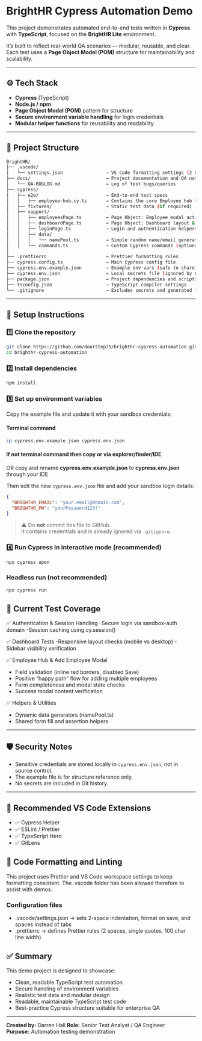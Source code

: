 # BrightHR Cypress Automation Demo

This project demonstrates automated end-to-end tests written in **Cypress** with **TypeScript**, focused on the **BrightHR Lite** environment.

It’s built to reflect real-world QA scenarios — modular, reusable, and clear.  
Each test uses a **Page Object Model (POM)** structure for maintainability and scalability.

---

## ⚙️ Tech Stack

- **Cypress** (TypeScript)
- **Node.js / npm**
- **Page Object Model (POM)** pattern for structure
- **Secure environment variable handling** for login credentials
- **Modular helper functions** for reusability and readability

---

## 🧩 Project Structure

```bash
BrightHR/
├── .vscode/
│   └── settings.json                → VS Code formatting settings (2 spaces)
├── docs/                            → Project documentation and QA notes
│   └── QA-BUGLOG.md                 → Log of test bugs/queries
├── cypress/
│   ├── e2e/                         → End-to-end test specs
│   │   ├── employee-hub.cy.ts       → Contains the core Employee hub tests
│   ├── fixtures/                    → Static test data (if required)
│   ├── support/
│   │   ├── employeesPage.ts         → Page Object: Employee modal actions/
│   │   ├── dashboardPage.ts         → Page Object: Dashboard layout & navigatio
│   │   ├── loginPage.ts             → Login and authentication helpers
│   │   ├── data/
│   │   │   └── namePool.ts          → Simple random name/email generators
│   │   └── commands.ts              → Custom Cypress commands (optional)
│
├── .prettierrc                      → Prettier formatting rules 
├── cypress.config.ts                → Main Cypress config file
├── cypress.env.example.json         → Example env vars (safe to share)
├── cypress.env.json                 → Local secrets file (ignored by Git)
├── package.json                     → Project dependencies and scripts
├── tsconfig.json                    → TypeScript compiler settings
└── .gitignore                       → Excludes secrets and generated files
```

---

## 🧰 Setup Instructions

### 1️⃣ Clone the repository

```bash
git clone https://github.com/doorstep75/brighthr-cypress-automation.git
cd brighthr-cypress-automation
```

### 2️⃣ Install dependencies

```bash
npm install
```

### 3️⃣ Set up environment variables

Copy the example file and update it with your sandbox credentials:

#### Terminal command

```bash
cp cypress.env.example.json cypress.env.json
```

#### If not terminal command then copy or via explorer/finder/IDE

OR copy and rename **cypress.env.example.json** to **cypress.env.json** through your IDE

Then edit the new `cypress.env.json` file and add your sandbox login details:

```json
{
  "BRIGHTHR_EMAIL": "your.email@domain.com",
  "BRIGHTHR_PW": "yourPassword123!"
}
```

> ⚠️ Do **not** commit this file to GitHub.  
> It contains credentials and is already ignored via `.gitignore`.

### 4️⃣ Run Cypress in interactive mode (recommended)

```bash
npx cypress open
```

### Headless run (not recommended)

```bash
npx cypress run
```

## 🧪 Current Test Coverage

✅ Authentication & Session Handling
-Secure login via sandbox-auth domain
-Session caching using cy.session()

✅ Dashboard Tests
-Responsive layout checks (mobile vs desktop)
-Sidebar visibility verification

✅ Employee Hub & Add Employee Modal

- Field validation (inline red borders, disabled Save)
- Positive “happy path” flow for adding multiple employees
- Form completeness and modal state checks
- Success modal content verification

✅ Helpers & Utilities

- Dynamic data generators (namePool.ts)
- Shared form fill and assertion helpers

---

## 🛡️ Security Notes

- Sensitive credentials are stored locally in `cypress.env.json`, not in source control.
- The example file is for structure reference only.
- No secrets are included in Git history.

---

## 🧭 Recommended VS Code Extensions

- ✅ Cypress Helper
- ✅ ESLint / Prettier
- ✅ TypeScript Hero
- ✅ GitLens

## 🧹 Code Formatting and Linting

This project uses Prettier and VS Code workspace settings to keep formatting consistent. The .vscode folder has been allowed therefore to assist with demos.

### Configuration files

- .vscode/settings.json → sets 2-space indentation, format on save, and spaces instead of tabs
- .prettierrc → defines Prettier rules (2 spaces, single quotes, 100 char line width)

## ✅ Summary

This demo project is designed to showcase:

- Clean, readable TypeScript test automation
- Secure handling of environment variables
- Realistic test data and modular design
- Readable, maintainable TypeScript test code
- Best-practice Cypress structure suitable for enterprise QA

---

**Created by:** Darren Hall
**Role:** Senior Test Analyst / QA Engineer  
**Purpose:** Automation testing demonstration
